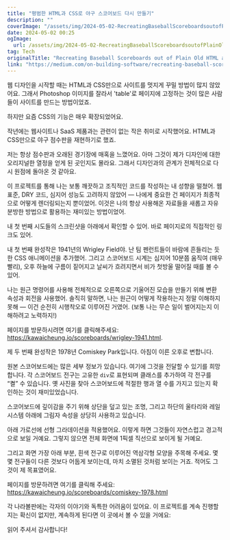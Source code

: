 ```yaml
---
title: "평범한 HTML과 CSS로 야구 스코어보드 다시 만들기"
description: ""
coverImage: "/assets/img/2024-05-02-RecreatingBaseballScoreboardsoutofPlainOldHTMLandCSS_0.png"
date: 2024-05-02 00:25
ogImage: 
  url: /assets/img/2024-05-02-RecreatingBaseballScoreboardsoutofPlainOldHTMLandCSS_0.png
tag: Tech
originalTitle: "Recreating Baseball Scoreboards out of Plain Old HTML and CSS"
link: "https://medium.com/on-building-software/recreating-baseball-scoreboards-out-of-plain-old-html-and-css-55576f771920"
---
```



웹 디자인을 시작할 때는 HTML과 CSS만으로 사이트를 멋지게 꾸밀 방법이 많지 않았어요. 그래서 Photoshop 이미지를 잘라서 'table'로 페이지에 고정하는 것이 많은 사람들이 사이트를 만드는 방법이었죠.

하지만 요즘 CSS의 기능은 매우 확장되었어요.

작년에는 웹사이트나 SaaS 제품과는 관련이 없는 작은 취미로 시작했어요. HTML과 CSS만으로 야구 점수판을 재현하기로 했죠.

저는 항상 점수판과 오래된 경기장에 매혹을 느꼈어요. 아마 그것이 제가 디자인에 대한 오리지널한 열정을 얻게 된 곳인지도 몰라요. 그래서 디자인과의 관계가 전체적으로 다시 원점에 돌아온 것 같아요.

<div class="content-ad"></div>

이 프로젝트를 통해 나는 보통 깨끗하고 조직적인 코드를 작성하는 내 성향을 떨쳤어. 웹 표준, DRY 코드, 심지어 성능도 고려하지 않았어 — 나에게 중요한 건 페이지가 최종적으로 어떻게 렌더링되는지 뿐이었어. 이것은 나의 항상 사용해온 자료들을 새롭고 자유분방한 방법으로 활용하는 재미있는 방법이었어.

내 첫 번째 시도들의 스크린샷을 아래에서 확인할 수 있어. 바로 페이지로의 직접적인 링크도 있어.

내 첫 번째 완성작은 1941년의 Wrigley Field야. 난 팀 펜런트들이 바람에 흔들리는 듯한 CSS 애니메이션을 추가했어. 그리고 스코어보드 시계는 심지어 10분쯤 움직여 (매우 빨리), 오후 하늘에 구름이 짙어지고 날씨가 흐려지면서 비가 첫방울 떨어질 때를 볼 수 있어.

나는 원근 명령어를 사용해 전체적으로 오른쪽으로 기울어진 모습을 만들기 위해 변환 속성과 회전을 사용했어. 솔직히 말하면, 나는 원근이 어떻게 작용하는지 정말 이해하지 못해 — 이건 순전히 시행착오로 이루어진 거였어. (보통 나는 무슨 일이 벌어지는지 이해하려고 노력하지!)

<div class="content-ad"></div>

페이지를 방문하시려면 여기를 클릭해주세요: https://kawaicheung.io/scoreboards/wrigley-1941.html.

제 두 번째 완성작은 1978년 Comiskey Park입니다. 아침이 이른 오후로 변합니다.

원본 스코어보드에는 많은 세부 정보가 있습니다. 여기에 그것을 전달할 수 있기를 희망합니다. 각 스코어보드 전구는 고유한 `div`로 표현되며 클래스를 추가하여 각 전구를 “켤” 수 있습니다. 옛 사진을 찾아 스코어보드에 적절한 행과 열 수를 가지고 있는지 확인하는 것이 재미있었습니다.

스코어보드에 깊이감을 주기 위해 상단을 덮고 있는 조명, 그리고 하단의 울타리와 레일 시스템 아래에 그림자 속성을 상당히 사용하고 있습니다.

<div class="content-ad"></div>

아래 가로선에 선형 그라데이션을 적용했어요. 이렇게 하면 그것들이 자연스럽고 경고적으로 보일 거예요. 그렇지 않으면 전체 화면에 1픽셀 직선으로 보이게 될 거예요.

그리고 화면 가장 아래 부분, 흰색 전구로 이루어진 역삼각형 모양을 주목해 주세요. 몇몇 전구들이 다른 것보다 어둡게 보이는데, 마치 소멸된 것처럼 보이는 거죠. 적어도 그것이 제 목표였어요.

페이지를 방문하려면 여기를 클릭해 주세요: https://kawaicheung.io/scoreboards/comiskey-1978.html

각 나라볼판에는 각자의 이야기와 독특한 어려움이 있어요. 이 프로젝트를 계속 진행할지는 확신이 없지만, 계속하게 된다면 이 곳에서 볼 수 있을 거에요:

<div class="content-ad"></div>

읽어 주셔서 감사합니다!